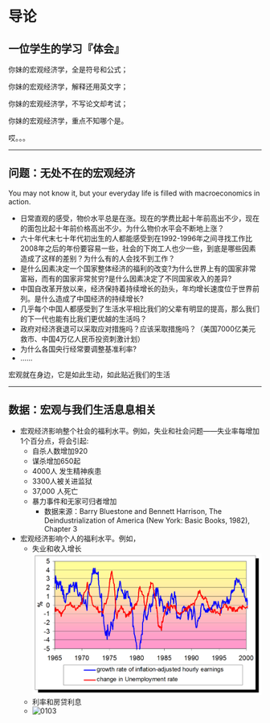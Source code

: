 # 导论

## 一位学生的学习『体会』

你妹的宏观经济学，全是符号和公式；

你妹的宏观经济学，解释还用英文字；

你妹的宏观经济学，不写论文却考试；

你妹的宏观经济学，重点不知哪个是。

哎。。。

------------------------------------------------------------------------

## 问题：无处不在的宏观经济

You may not know it, but your everyday life is filled with macroeconomics in action.

- 日常直观的感受，物价水平总是在涨。现在的学费比起十年前高出不少，现在的面包比起十年前价格高出不少。为什么物价水平会不断地上涨？
- 六十年代末七十年代初出生的人都能感受到在1992-1996年之间寻找工作比2008年之后的年份要容易一些，社会的下岗工人也少一些，到底是哪些因素造成了这样的差别？为什么有的人会找不到工作？
- 是什么因素决定一个国家整体经济的福利的改变?为什么世界上有的国家非常富裕，而有的国家非常贫穷?是什么因素决定了不同国家收入的差异?
- 中国自改革开放以来，经济保持着持续增长的劲头，年均增长速度位于世界前列。是什么造成了中国经济的持续增长?
- 几乎每个中国人都感受到了生活水平相比我们的父辈有明显的提高，那么我们的下一代也能有比我们更优越的生活吗？
- 政府对经济衰退可以采取应对措施吗？应该采取措施吗？（美国7000亿美元救市、中国4万亿人民币投资刺激计划）
- 为什么各国央行经常要调整基准利率?
- …...

宏观就在身边，它是如此生动，如此贴近我们的生活

------

## 数据：宏观与我们生活息息相关

- 宏观经济影响整个社会的福利水平。例如，失业和社会问题——失业率每增加1个百分点，将会引起:
  -   自杀人数增加920
  -   谋杀增加650起
  -   4000人 发生精神疾患
  -   3300人被关进监狱
  -   37,000 人死亡
  -   暴力事件和无家可归者增加
      - 数据来源：Barry Bluestone and Bennett Harrison, The Deindustrialization of America (New York:  Basic Books, 1982), Chapter 3
- 宏观经济影响个人的福利水平。例如，
  - 失业和收入增长![0102](figures/0102.png)
  - 利率和房贷利息
  - ![0103](/figures/0103.png)